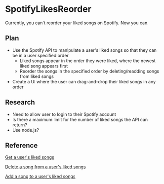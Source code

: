 # SpotifyLikesReorder
Currently, you can't reorder your liked songs on Spotify. Now you can.

## Plan
* Use the Spotify API to manipulate a user's liked songs so that they can be in a user specified order
  * Liked songs appear in the order they were liked, where the newest liked song appears first
  * Reorder the songs in the specified order by deleting/readding songs from liked songs
* Create a UI where the user can drag-and-drop their liked songs in any order

## Research
* Need to allow user to login to their Spotify account
* Is there a maximum limit for the number of liked songs the API can return?
* Use node.js?

## Reference
[Get a user's liked songs](https://developer.spotify.com/documentation/web-api/reference/library/get-users-saved-tracks/)

[Delete a song from a user's liked songs](https://developer.spotify.com/documentation/web-api/reference/library/remove-tracks-user/)

[Add a song to a user's liked songs](https://developer.spotify.com/documentation/web-api/reference/library/save-tracks-user/)
